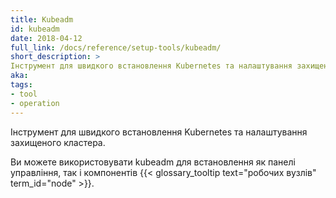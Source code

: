 ```yaml
---
title: Kubeadm
id: kubeadm
date: 2018-04-12
full_link: /docs/reference/setup-tools/kubeadm/
short_description: >
Інструмент для швидкого встановлення Kubernetes та налаштування захищеного кластера.
aka: 
tags:
- tool
- operation
---
```

 Інструмент для швидкого встановлення Kubernetes та налаштування захищеного кластера.

<!--more--> 

Ви можете використовувати kubeadm для встановлення як панелі управління, так і компонентів {{< glossary_tooltip text="робочих вузлів" term_id="node" >}}.

